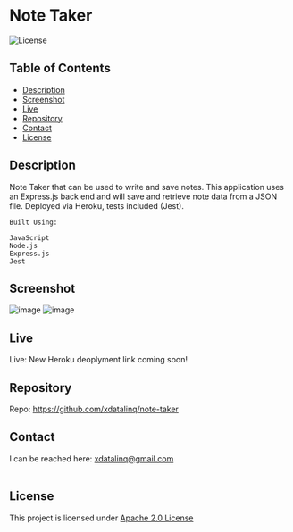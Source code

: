   # Note Taker
  ![License](https://img.shields.io/badge/License-Apache_2.0-blue.svg)
  
  ## Table of Contents
  * [Description](#description)
  * [Screenshot](#screenshot)
  * [Live](#live)
  * [Repository](#repository)
  * [Contact](#contact)
  * [License](#license)

  ## Description
  Note Taker that can be used to write and save notes. This application uses an Express.js back end and will save and retrieve note data from a JSON file. 
  Deployed via Heroku, tests included (Jest).

    Built Using:
    
    JavaScript
    Node.js
    Express.js
    Jest
 
  ## Screenshot
  ![image](https://user-images.githubusercontent.com/89672040/175981456-a43a8c22-633a-4ac7-8863-515de4cd04c6.png)
  ![image](https://user-images.githubusercontent.com/89672040/175981492-22ff89c3-fa9e-484f-b8e1-ca1bf5a1cc09.png)
  
  ## Live
  Live: New Heroku deoplyment link coming soon!
  
  ## Repository
  Repo: https://github.com/xdatalinq/note-taker
  
  ## Contact
  I can be reached here: [xdatalinq@gmail.com](xdatalinq@gmail.com)
 <br></br>
    
  ## License
  This project is licensed under [Apache 2.0 License](https://opensource.org/licenses/Apache-2.0)
